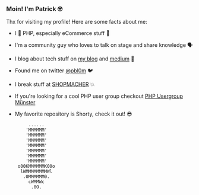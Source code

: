### Moin! I'm Patrick 🤓

Thx for visiting my profile! Here are some facts about me:

- I 💙 PHP, especially eCommerce stuff 🛒
- I'm a community guy who loves to talk on stage and share knowledge 🗣
- I blog about tech stuff on [my blog](https://www.patrick-blom.de/) and [medium](https://medium.com/@blomsmail) 📝
- Found me on twitter [@pbl0m](https://twitter.com/pbl0m) 🐦
- I break stuff at [SHOPMACHER](https://www.shopmacher.de/) 💥
- If you're looking for a cool PHP user group checkout [PHP Usergroup Münster](https://github.com/phpugms)
- My favorite repository is Shorty, check it out! 😎 

           ......           
          'MMMMMM'          
          'MMMMMM'          
          'MMMMMM'          
          'MMMMMM'          
          'MMMMMM'          
          'MMMMMM'          
          'MMMMMM'          
       o00KMMMMMMK00o       
        lWMMMMMMMMWl        
         .0MMMMMM0.         
           cWMMWc           
            .0O. 
